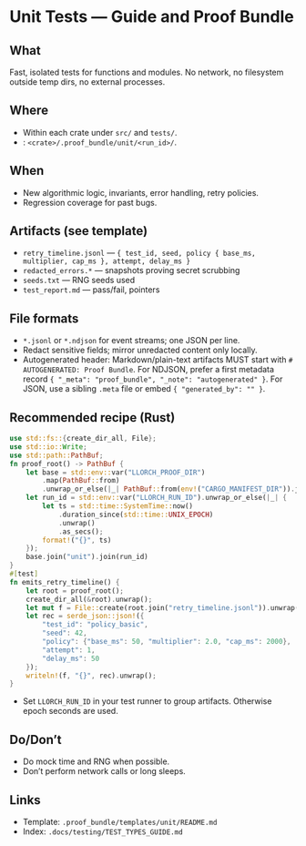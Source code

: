 # Unit Tests — Guide and Proof Bundle
## What
Fast, isolated tests for functions and modules. No network, no filesystem outside temp dirs, no external processes.
## Where
- Within each crate under `src/` and `tests/`.
- : `<crate>/.proof_bundle/unit/<run_id>/`.
## When
- New algorithmic logic, invariants, error handling, retry policies.
- Regression coverage for past bugs.
## Artifacts (see template)
- `retry_timeline.jsonl` — `{ test_id, seed, policy { base_ms, multiplier, cap_ms }, attempt, delay_ms }`
- `redacted_errors.*` — snapshots proving secret scrubbing
- `seeds.txt` — RNG seeds used
- `test_report.md` — pass/fail, pointers
## File formats
- `*.jsonl` or `*.ndjson` for event streams; one JSON per line.
- Redact sensitive fields; mirror unredacted content only locally.
- Autogenerated header: Markdown/plain-text artifacts MUST start with `# AUTOGENERATED: Proof Bundle`. For NDJSON, prefer a first metadata record `{ "_meta": "proof_bundle", "_note": "autogenerated" }`. For JSON, use a sibling `.meta` file or embed `{ "generated_by": "" }`.
## Recommended recipe (Rust)
```rust
use std::fs::{create_dir_all, File};
use std::io::Write;
use std::path::PathBuf;
fn proof_root() -> PathBuf {
    let base = std::env::var("LLORCH_PROOF_DIR")
        .map(PathBuf::from)
        .unwrap_or_else(|_| PathBuf::from(env!("CARGO_MANIFEST_DIR")).join(".proof_bundle"));
    let run_id = std::env::var("LLORCH_RUN_ID").unwrap_or_else(|_| {
        let ts = std::time::SystemTime::now()
            .duration_since(std::time::UNIX_EPOCH)
            .unwrap()
            .as_secs();
        format!("{}", ts)
    });
    base.join("unit").join(run_id)
}
#[test]
fn emits_retry_timeline() {
    let root = proof_root();
    create_dir_all(&root).unwrap();
    let mut f = File::create(root.join("retry_timeline.jsonl")).unwrap();
    let rec = serde_json::json!({
        "test_id": "policy_basic",
        "seed": 42,
        "policy": {"base_ms": 50, "multiplier": 2.0, "cap_ms": 2000},
        "attempt": 1,
        "delay_ms": 50
    });
    writeln!(f, "{}", rec).unwrap();
}
```
- Set `LLORCH_RUN_ID` in your test runner to group artifacts. Otherwise epoch seconds are used.
## Do/Don’t
- Do mock time and RNG when possible.
- Don’t perform network calls or long sleeps.
## Links
- Template: `.proof_bundle/templates/unit/README.md`
- Index: `.docs/testing/TEST_TYPES_GUIDE.md`

